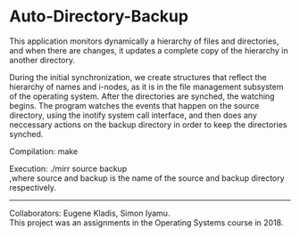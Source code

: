 # Auto-Directory-Backup
This application monitors dynamically a hierarchy of files and directories, and when there are changes, it updates a complete copy of the hierarchy in another directory. 

During the initial synchronization, we create structures that reflect the hierarchy of names and i-nodes, as it is in the file management subsystem of the operating system. After the directories are synched, the watching begins. The program watches the events that happen on the source directory, using the inotify system call interface, and then does any neccessary actions on the backup directory in order to keep the directories synched.

Compilation:  make

Execution: ./mirr source backup  
,where source and backup is the name of the source and backup directory respectively.

-----------------
Collaborators: Eugene Kladis, Simon Iyamu.  
This project was an assignments in the Operating Systems course in 2018.
